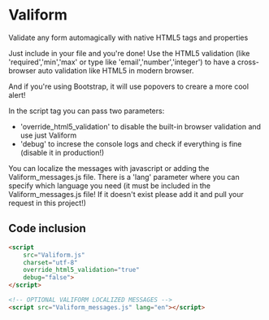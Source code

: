 # Valiform
Validate any form automagically with native HTML5 tags and properties

Just include in your file and you're done! Use the HTML5 validation (like 'required','min','max' or type like 'email','number','integer') to have a cross-browser auto validation like HTML5 in modern browser.

And if you're using Bootstrap, it will use popovers to creare a more cool alert!


In the script tag you can pass two parameters:
* 'override_html5_validation' to disable the built-in browser validation and use just Valiform
* 'debug' to increse the console logs and check if everything is fine (disable it in production!)


You can localize the messages with javascript or adding the Valiform_messages.js file. There is a 'lang' parameter where you can specify which language you need (it must be included in the Valiform_messages.js file! If it doesn't exist please add it and pull your request in this project!)


## Code inclusion
```html
<script
    src="Valiform.js"
    charset="utf-8"
    override_html5_validation="true"
    debug="false">
</script>

<!-- OPTIONAL VALIFORM LOCALIZED MESSAGES -->
<script src="Valiform_messages.js" lang="en"></script>

```
